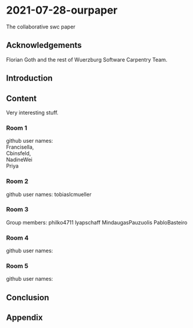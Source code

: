 # 2021-07-28-ourpaper
The collaborative swc paper

## Acknowledgements

Florian Goth and the rest of Wuerzburg Software Carpentry Team.


## Introduction

## Content
Very interesting stuff.

### Room 1
github user names:<br>
Francisella, <br>
Cbinsfeld,<br>
NadineWei<br>
Priya


### Room 2
github user names:
tobiaslcmueller

### Room 3

Group members: philko4711 lyapschaff MindaugasPauzuolis PabloBasteiro

### Room 4
github user names:

### Room 5
github user names:


## Conclusion

## Appendix
